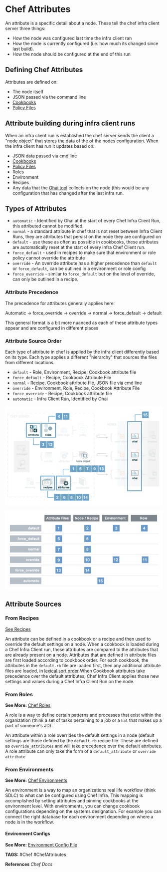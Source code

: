# Chef Attributes

An attribute is a specific detail about a node.
These tell the chef infra client server three things:

* How the node was configured last time the infra client ran
* How the node is currently configured (i.e. how much its changed since last build).
* How the node should be configured at the end of this run

## Defining Chef Attributes

Attributes are defined on:

* The node itself
* JSON passed via the command line
* [Cookbooks](<./ChefCookbooks.md> "./ChefCookbooks")
* [Policy Files](<ChefPolicyFiles.md> "ChefPolicyFiles")

## Attribute building during infra client runs

When an infra client run is established the chef server sends the client a "node object" that stores the data of the of the nodes configuration. When the infra client has run it updates based on:

* JSON data passed via cmd line
* [Cookbooks](<./ChefCookbooks.md> "./ChefCookbooks")
* [Policy Files](<ChefPolicyFiles.md> "ChefPolicyFiles")
* Roles
* Environment
* Recipes
* Any data that the [Ohai tool](<./ChefOhai.md> "./ChefOhai") collects on the node (this would be any configuration that has changed after the last infra run.

## Types of Attributes

* `automatic` - Identified by Ohai at the start of every Chef Infra Client Run, this attributed cannot be modified.
* `normal` - a standard attribute in chef that is not reset between Infra Client Runs, they are attributes that persist on the node they are configured on
* `default` - use these as often as possible in cookbooks, these attributes are automatically reset at the start of every Infra Chef Client run.
* `force_default` - used in recipes to make sure that environment or role policy cannot override the attribute
* `override` - An override attribute has a higher precedence than `default` or `force_default`, can be outlined in a environment or role config
* `force_override` - similar to `force_default` but on the level of override, can only be outlined in a recipe.

### Attribute Precedence

The precedence for attributes generally applies here:

Automatic -> force_override -> override -> normal -> force_default -> default

This general format is a bit more nuanced as each of these attribute types appear and are configured in different places

### Attribute Source Order

Each type of attribute in chef is applied by the infra client differently based on its type. Each type applies a different "hierarchy" that sources the files from different locations.

* `default` - Role, Environment, Recipe, Cookbook attribute file
* `force_default` - Recipe, Cookbook Attribute File
* `normal` - Recipe, Cookbook attribute file, JSON file via cmd line
* `override` - Environment, Role, Recipe, Cookbook Attribute File
* `force_override` - Recipe, Cookbook attribute file
* `automatic` - Infra Client Run, Identified by Ohai

![Chef Attribute Precedence Diagram](./overview_chef_attributes_precedence.png "chef attribute precedence")

![Chef Attribute Precedence Table](./overview_chef_attributes_table.png "Chef attribute precedence as a diagram")

## Attribute Sources

### From Recipes

[See Recipes](<./ChefRecipes.md> "./ChefRecipes")

An attribute can be defined in a cookbook or a recipe and then used to override the default settings on a node. When a cookbook is loaded during a Chef Infra Client run, these attributes are compared to the attributes that are already present on a node. Attributes that are defined in attribute files are first loaded according to cookbook order. For each cookbook,  the attributes in the `default.rb` file are loaded first, then any additional attribute files are loaded, in [lexical sort order](<https://en.wikipedia.org/wiki/Lexicographic_order> "https://en.wikipedia.org/wiki/Lexicographic_order")
When Cookbook attributes take precedence over the default attributes, Chef Infra Client applies those new settings and values during a Chef Infra Client Run on the node.

### From Roles

__See More:__ [Chef Roles](<./ChefRoles.md> "./ChefRoles")

A role is a way to define certain patterns and processes that exist within the organization (think a set of tasks pertaining to a job or a `hat` that makes up a part of someone's JD).

An attribute within a role overrides the default settings in a node (default settings are those defined by the `default.rb` recipe file. These are defined as `override_attributes` and will take precedence over the default attributes. A role attribute can only take the form of a `default_attribute` or `override attribute`

### From Environments

__See More:__ [Chef Environments](<./ChefEnvironments.md> "./ChefEnvironments")

An environment is a way to map an organizations real life workflow (think SDLC) to what can be configured using Chef Infra. This mapping is accomplished by setting attributes and pinning cookbooks at the environment level. With environments, you can change cookbook configurations depending on the systems designation. For example you can connect the right database for each environment depending on where a node is in the workflow.

#### Environment Configs

__See More:__ [Environment Config File](<./ChefEnvironments.md> "./ChefEnvironments")


__TAGS:__
#Chef #ChefAttributes

__References__
_Chef Docs_
